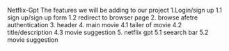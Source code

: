Netflix-Gpt
The features we will be adding to our project
1.Login/sign up
   1.1 sign up/sign up form
   1.2 redirect to browser page
2. browse afetre authentication
3. header
4. main movie
  4.1 tailer of movie
  4.2 title/description
  4.3 movie suggestion
5. netflix gpt
  5.1 seearch bar
  5.2 movie suggestion

